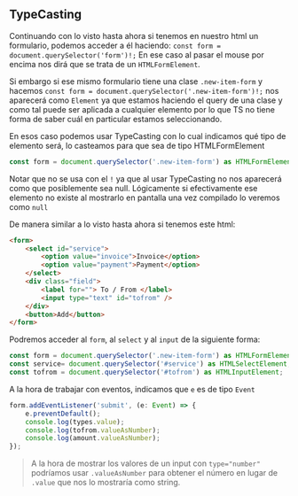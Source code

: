 ## TypeCasting
Continuando con lo visto hasta ahora si tenemos en nuestro html un formulario, podemos acceder a él haciendo: `const form = document.querySelector('form')!;` En ese caso al pasar el mouse por encima nos dirá que se trata de un `HTMLFormElement`.

Si embargo si ese mismo formulario tiene una clase `.new-item-form` y hacemos `const form = document.querySelector('.new-item-form')!;` nos aparecerá como `Element` ya que estamos haciendo el query de  una clase y como tal puede ser aplicada a cualquier elemento por lo que TS no tiene forma de saber cuál en particular estamos seleccionando.

En esos caso podemos usar TypeCasting con lo cual indicamos qué tipo de elemento será, lo casteamos para que sea de tipo HTMLFormElement

```ts
const form = document.querySelector('.new-item-form') as HTMLFormElement;
```
Notar que no se usa con el `!` ya que al usar TypeCasting no nos aparecerá como que posiblemente sea null. Lógicamente si efectivamente ese elemento no existe al mostrarlo en pantalla una vez compilado lo veremos como `null`

De manera similar a lo visto hasta ahora si tenemos este html:
```html
<form>
	<select id="service">
		<option value="invoice">Invoice</option>
		<option value="payment">Payment</option>
	</select>
	<div class="field">
		<label for=""> To / From </label>
		<input type="text" id="tofrom" />
	</div>
	<button>Add</button>
</form>
```
Podremos acceder al `form`, al `select` y al `input` de la siguiente forma:
```ts
const form = document.querySelector('.new-item-form') as HTMLFormElement;
const service= document.querySelector('#service') as HTMLSelectElement;
const tofrom = document.querySelector('#tofrom') as HTMLInputElement;
```


A la hora de trabajar con eventos, indicamos que `e` es de tipo `Event`
```ts
form.addEventListener('submit', (e: Event) => {
	e.preventDefault();
	console.log(types.value);
	console.log(tofrom.valueAsNumber);
	console.log(amount.valueAsNumber);
});
```

> A la hora de mostrar los valores de un input con `type="number"` podríamos usar `.valueAsNumber` para obtener el número en lugar de `.value` que nos lo mostraría como string.